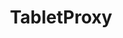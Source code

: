 ---
title: TabletProxy
taxonomy:
    category:
        - docs
visible: true
highlight:
    enabled: false
---